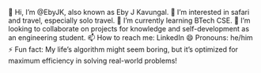 


👋 Hi, I’m @EbyJK, also known as Eby J Kavungal.
👀 I’m interested in safari and travel, especially solo travel.
🌱 I’m currently learning BTech CSE.
💞️ I’m looking to collaborate on projects for knowledge and self-development as an engineering student.
📫 How to reach me: LinkedIn
😄 Pronouns: he/him
⚡ Fun fact: My life’s algorithm might seem boring, but it’s optimized for maximum efficiency in solving real-world problems!

